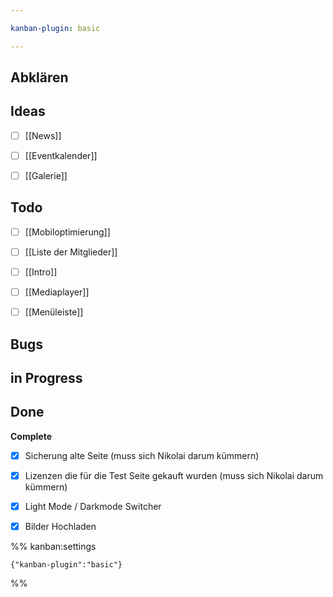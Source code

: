 ```yaml
---

kanban-plugin: basic

---
```


## Abklären



## Ideas

- [ ] [[News]]
- [ ] [[Eventkalender]]
- [ ] [[Galerie]]


## Todo

- [ ] [[Mobiloptimierung]]
- [ ] [[Liste der Mitglieder]]
- [ ] [[Intro]]
- [ ] [[Mediaplayer]]
- [ ] [[Menüleiste]]


## Bugs



## in Progress



## Done

**Complete**
- [x] Sicherung alte Seite (muss sich Nikolai darum kümmern)
- [x] Lizenzen die für die Test Seite gekauft wurden (muss sich Nikolai darum kümmern)
- [x] Light Mode / Darkmode Switcher
- [x] Bilder Hochladen




%% kanban:settings
```
{"kanban-plugin":"basic"}
```
%%